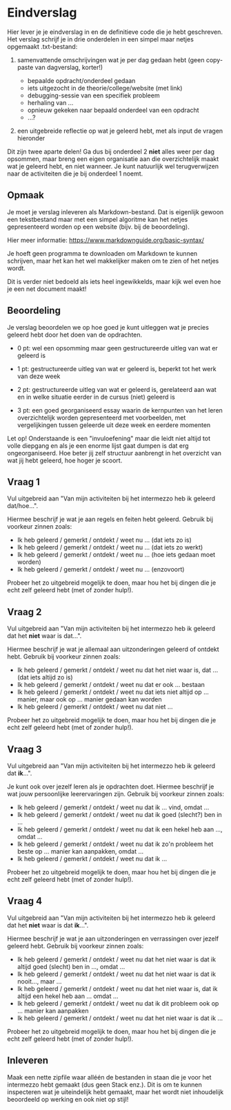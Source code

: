 # Eindverslag

Hier lever je je eindverslag in en de definitieve code die je hebt geschreven. Het verslag schrijf je in drie onderdelen in een simpel maar netjes opgemaakt .txt-bestand:

1. samenvattende omschrijvingen wat je per dag gedaan hebt (geen copy-paste van dagverslag, korter!)

    - bepaalde opdracht/onderdeel gedaan
    - iets uitgezocht in de theorie/college/website (met link)
    - debugging-sessie van een specifiek probleem
    - herhaling van ...
    - opnieuw gekeken naar bepaald onderdeel van een opdracht
    - ...?

2. een uitgebreide reflectie op wat je geleerd hebt, met als input de vragen hieronder

Dit zijn twee aparte delen! Ga dus bij onderdeel 2 **niet** alles weer per dag opsommen, maar breng een eigen organisatie aan die overzichtelijk maakt wat je geleerd hebt, en niet wanneer. Je kunt natuurlijk wel terugverwijzen naar de activiteiten die je bij onderdeel 1 noemt.

## Opmaak

Je moet je verslag inleveren als Markdown-bestand. Dat is eigenlijk gewoon een tekstbestand maar met een simpel algoritme kan het netjes gepresenteerd worden op een website (bijv. bij de beoordeling).

Hier meer informatie: <https://www.markdownguide.org/basic-syntax/>

Je hoeft geen programma te downloaden om Markdown te kunnen schrijven, maar het kan het wel makkelijker maken om te zien of het netjes wordt.

Dit is verder niet bedoeld als iets heel ingewikkelds, maar kijk wel even hoe je een net document maakt!

## Beoordeling

Je verslag beoordelen we op hoe goed je kunt uitleggen wat je precies geleerd hebt door het doen van de opdrachten.

- 0 pt: wel een opsomming maar geen gestructureerde uitleg van wat er geleerd is

- 1 pt: gestructureerde uitleg van wat er geleerd is, beperkt tot het werk van deze week

- 2 pt: gestructureerde uitleg van wat er geleerd is, gerelateerd aan wat en in welke situatie eerder in de cursus (niet) geleerd is

- 3 pt: een goed georganiseerd essay waarin de kernpunten van het leren overzichtelijk worden gepresenteerd met voorbeelden, met vergelijkingen tussen geleerde uit deze week en eerdere momenten

Let op! Onderstaande is een "invuloefening" maar die leidt niet altijd tot volle diepgang en als je een enorme lijst gaat dumpen is dat erg ongeorganiseerd. Hoe beter jij zelf structuur aanbrengt in het overzicht van wat jij hebt geleerd, hoe hoger je scoort.

## Vraag 1

Vul uitgebreid aan "Van mijn activiteiten bij het intermezzo heb ik geleerd dat/hoe...".

Hiermee beschrijf je wat je aan regels en feiten hebt geleerd. Gebruik bij voorkeur zinnen zoals:

- Ik heb geleerd / gemerkt / ontdekt / weet nu ... (dat iets zo is)
- Ik heb geleerd / gemerkt / ontdekt / weet nu ... (dat iets zo werkt)
- Ik heb geleerd / gemerkt / ontdekt / weet nu ... (hoe iets gedaan moet worden)
- Ik heb geleerd / gemerkt / ontdekt / weet nu ... (enzovoort)

Probeer het zo uitgebreid mogelijk te doen, maar hou het bij dingen die je echt zelf geleerd hebt (met of zonder hulp!).

## Vraag 2

Vul uitgebreid aan "Van mijn activiteiten bij het intermezzo heb ik geleerd dat het **niet** waar is dat...".

Hiermee beschrijf je wat je allemaal aan uitzonderingen geleerd of ontdekt hebt. Gebruik bij voorkeur zinnen zoals:

- Ik heb geleerd / gemerkt / ontdekt / weet nu dat het niet waar is, dat ... (dat iets altijd zo is)
- Ik heb geleerd / gemerkt / ontdekt / weet nu dat er ook ... bestaan
- Ik heb geleerd / gemerkt / ontdekt / weet nu dat iets niet altijd op ... manier, maar ook op ... manier gedaan kan worden
- Ik heb geleerd / gemerkt / ontdekt / weet nu dat niet ... 

Probeer het zo uitgebreid mogelijk te doen, maar hou het bij dingen die je echt zelf geleerd hebt (met of zonder hulp!).

## Vraag 3

Vul uitgebreid aan "Van mijn activiteiten bij het intermezzo heb ik geleerd dat **ik**...".

Je kunt ook over jezelf leren als je opdrachten doet. Hiermee beschrijf je wat jouw persoonlijke leerervaringen zijn. Gebruik bij voorkeur zinnen zoals:

- Ik heb geleerd / gemerkt / ontdekt / weet nu dat ik ... vind, omdat ...
- Ik heb geleerd / gemerkt / ontdekt / weet nu dat ik goed (slecht?) ben in ...
- Ik heb geleerd / gemerkt / ontdekt / weet nu dat ik een hekel heb aan ..., omdat ...
- Ik heb geleerd / gemerkt / ontdekt / weet nu dat ik zo'n probleem het beste op ... manier kan aanpakken, omdat ...
- Ik heb geleerd / gemerkt / ontdekt / weet nu dat ik ... 

Probeer het zo uitgebreid mogelijk te doen, maar hou het bij dingen die je echt zelf geleerd hebt (met of zonder hulp!).

## Vraag 4

Vul uitgebreid aan "Van mijn activiteiten bij het intermezzo heb ik geleerd dat het **niet** waar is dat **ik**...".

Hiermee beschrijf je wat je aan uitzonderingen en verrassingen over jezelf geleerd hebt. Gebruik bij voorkeur zinnen zoals:

- Ik heb geleerd / gemerkt / ontdekt / weet nu dat het niet waar is dat ik altijd goed (slecht) ben in ..., omdat ...
- Ik heb geleerd / gemerkt / ontdekt / weet nu dat het niet waar is dat ik nooit..., maar ...
- Ik heb geleerd / gemerkt / ontdekt / weet nu dat het niet waar is, dat ik altijd een hekel heb aan ... omdat ...
- Ik heb geleerd / gemerkt / ontdekt / weet nu dat ik dit probleem ook op ... manier kan aanpakken
- Ik heb geleerd / gemerkt / ontdekt / weet nu dat het niet waar is dat ik ...

Probeer het zo uitgebreid mogelijk te doen, maar hou het bij dingen die je echt zelf geleerd hebt (met of zonder hulp!).

## Inleveren

Maak een nette zipfile waar alléén de bestanden in staan die je voor het intermezzo hebt gemaakt (dus geen Stack enz.). Dit is om te kunnen inspecteren wat je uiteindelijk hebt gemaakt, maar het wordt niet inhoudelijk beoordeeld op werking en ook niet op stijl!
